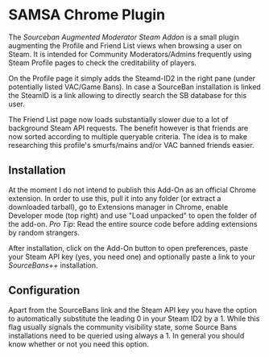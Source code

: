 # SAMSA Chrome Plugin

The *Sourceban Augmented Moderator Steam Addon* is a small plugin augmenting the Profile and Friend List views when browsing a user on Steam.
It is intended for Community Moderators/Admins frequently using Steam Profile pages to check the creditability of players.

On the Profile page it simply adds the Steamd-ID2 in the right pane (under potentially listed VAC/Game Bans). In case a SourceBan installation is
linked the SteamID is a link allowing to directly search the SB database for this user.

The Friend List page now loads substantially slower due to a lot of background Steam API requests. The benefit however is that friends are now
sorted according to multiple queryable criteria. The idea is to make researching this profile's smurfs/mains and/or VAC banned friends easier.

## Installation

At the moment I do not intend to publish this Add-On as an official Chrome extension. In order to use this, pull it into any folder (or extract a downloaded tarball),
go to Extensions manager in Chrome, enable Developer mode (top right) and use "Load unpacked" to open the folder of the add-on. *Pro Tip*: Read the entire source code
before adding extensions by random strangers.

After installation, click on the Add-On button to open preferences, paste your Steam API key (yes, you need one) and optionally paste a link to your *SourceBans++* installation.

## Configuration

Apart from the SourceBans link and the Steam API key you have the option to automatically substitute the leading 0 in your Steam ID2 by a 1. While this flag usually signals
the community visibility state, some Source Bans installations need to be queried using always a 1. In general you should know whether or not you need this option.
